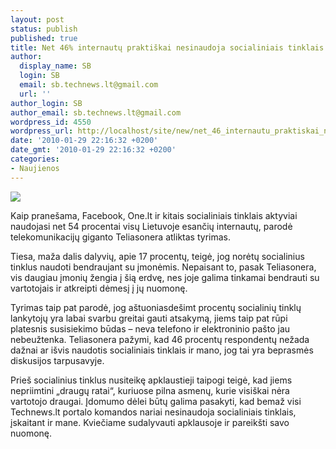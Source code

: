 ```yaml
---
layout: post
status: publish
published: true
title: Net 46% internautų praktiškai nesinaudoja socialiniais tinklais
author:
  display_name: SB
  login: SB
  email: sb.technews.lt@gmail.com
  url: ''
author_login: SB
author_email: sb.technews.lt@gmail.com
wordpress_id: 4550
wordpress_url: http://localhost/site/new/net_46_internautu_praktiskai_nesinaudoja_socialiniais_tinklais/
date: '2010-01-29 22:16:32 +0200'
date_gmt: '2010-01-29 22:16:32 +0200'
categories:
- Naujienos
---
```

<div class="imgright"><img src="http://t0.gstatic.com/images?q=tbn:bT64x38i6UVCnM:http://lonewolflibrarian.files.wordpress.com/2009/05/facebook.jpg"  /></div>
<p>Kaip pranešama, Facebook, One.lt ir kitais socialiniais tinklais aktyviai naudojasi net 54 procentai visų Lietuvoje esančių internautų, parodė telekomunikacijų giganto Teliasonera atliktas tyrimas.</p>
<p>Tiesa, maža dalis dalyvių, apie 17 procentų, teigė, jog norėtų socialinius tinklus naudoti bendraujant su įmonėmis. Nepaisant to, pasak Teliasonera, vis daugiau įmonių žengia į šią erdvę, nes joje galima tinkamai bendrauti su vartotojais ir atkreipti dėmesį į jų nuomonę.</p>
<p>Tyrimas taip pat parodė, jog aštuoniasdešimt procentų socialinių tinklų lankytojų yra labai svarbu greitai gauti atsakymą, jiems taip pat rūpi platesnis susisiekimo būdas – neva telefono ir elektroninio pašto jau nebeužtenka. Teliasonera pažymi, kad 46 procentų respondentų nežada dažnai ar išvis naudotis socialiniais tinklais ir mano, jog tai yra beprasmės diskusijos tarpusavyje.</p>
<p>Prieš socialinius tinklus nusiteikę apklaustieji taipogi teigė, kad jiems nepriimtini „draugų ratai“, kuriuose pilna asmenų, kurie visiškai nėra vartotojo draugai. Įdomumo dėlei būtų galima pasakyti, kad bemaž visi Technews.lt portalo komandos nariai nesinaudoja socialiniais tinklais, įskaitant ir mane. Kviečiame sudalyvauti apklausoje ir pareikšti savo nuomonę.<br /></p>
